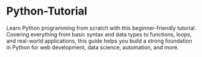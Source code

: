 # Python-Tutorial
Learn Python programming from scratch with this beginner-friendly tutorial. Covering everything from basic syntax and data types to functions, loops, and real-world applications, this guide helps you build a strong foundation in Python for web development, data science, automation, and more.
